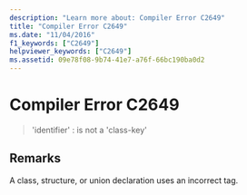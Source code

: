 ```yaml
---
description: "Learn more about: Compiler Error C2649"
title: "Compiler Error C2649"
ms.date: "11/04/2016"
f1_keywords: ["C2649"]
helpviewer_keywords: ["C2649"]
ms.assetid: 09e78f08-9b74-41e7-a76f-66bc190ba0d2
---
```

# Compiler Error C2649

> 'identifier' : is not a 'class-key'

## Remarks

A class, structure, or union declaration uses an incorrect tag.
